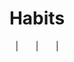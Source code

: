 <h1 align="center"> Habits </h1>


<p align="center">
  <a href="#-tecnologias"></a>&nbsp;&nbsp;&nbsp;|&nbsp;&nbsp;&nbsp;
  <a href="#-projeto"></a>&nbsp;&nbsp;&nbsp;|&nbsp;&nbsp;&nbsp;
  <a href="#-layout"></a>&nbsp;&nbsp;&nbsp;|&nbsp;&nbsp;&nbsp;
  <a href="#memo-licença"></a>
</p>

<p align="center">
</p>

<br>



